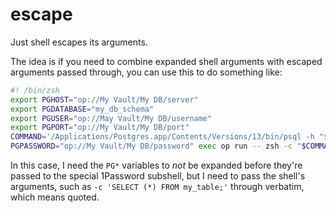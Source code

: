 # escape

Just shell escapes its arguments.

The idea is if you need to combine expanded shell arguments with escaped arguments passed through, you can
use this to do something like:

```bash
#! /bin/zsh
export PGHOST="op://My Vault/My DB/server"
export PGDATABASE="my_db_schema"
export PGUSER="op://May Vault/My DB/username"
export PGPORT="op://My Vault/My DB/port"
COMMAND='/Applications/Postgres.app/Contents/Versions/13/bin/psql -h "$PGHOST" -U "$PGUSER" -p "$PGPORT" -d "$PGDATABASE" '"$( escape "$@" )"
PGPASSWORD="op://My Vault/My DB/password" exec op run -- zsh -c "$COMMAND"
```

In this case, I need the `PG*` variables to _not_ be expanded before they're passed to the special 1Password subshell,
but I need to pass the shell's arguments, such as `-c 'SELECT (*) FROM my_table;'` through verbatim, which means
quoted.
